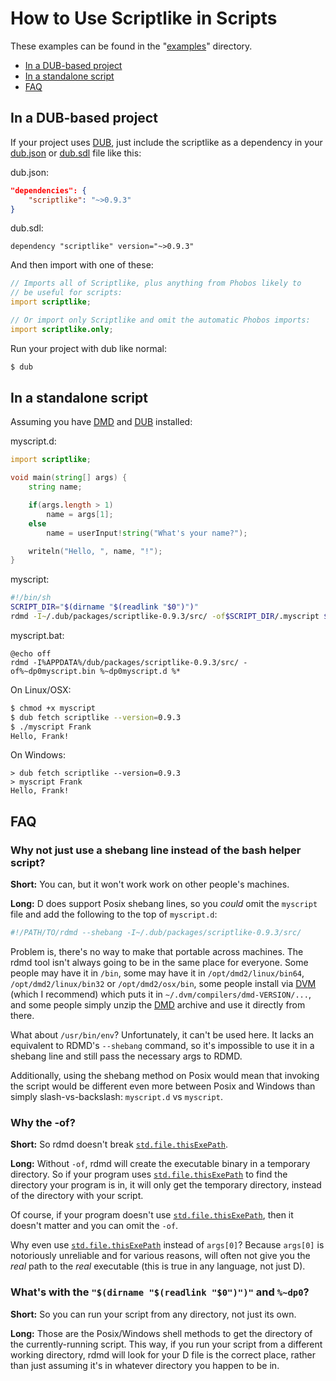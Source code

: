 How to Use Scriptlike in Scripts
================================

These examples can be found in the "[examples](https://github.com/Abscissa/scriptlike/blob/master/examples)" directory.

* [In a DUB-based project](#in-a-dub-based-project)
* [In a standalone script](#in-a-standalone-script)
* [FAQ](#faq)

In a DUB-based project
----------------------
If your project uses [DUB](http://code.dlang.org/getting_started), just include the scriptlike as a dependency in your [dub.json](http://code.dlang.org/package-format?lang=json) or [dub.sdl](http://code.dlang.org/package-format?lang=sdl) file like this:

dub.json:
```json
"dependencies": {
	"scriptlike": "~>0.9.3"
}
```

dub.sdl:
```
dependency "scriptlike" version="~>0.9.3"
```

And then import with one of these:

```d
// Imports all of Scriptlike, plus anything from Phobos likely to
// be useful for scripts:
import scriptlike;

// Or import only Scriptlike and omit the automatic Phobos imports:
import scriptlike.only;
```

Run your project with dub like normal:

```bash
$ dub
```

In a standalone script
----------------------

Assuming you have [DMD](http://dlang.org/download.html#dmd) and [DUB](http://code.dlang.org/download) installed:

myscript.d:
```d
import scriptlike;

void main(string[] args) {
	string name;

	if(args.length > 1)
		name = args[1];
	else
		name = userInput!string("What's your name?");

	writeln("Hello, ", name, "!");
}
```

myscript:
```bash
#!/bin/sh
SCRIPT_DIR="$(dirname "$(readlink "$0")")"
rdmd -I~/.dub/packages/scriptlike-0.9.3/src/ -of$SCRIPT_DIR/.myscript $SCRIPT_DIR/myscript.d "$@"
```

myscript.bat:
```batch
@echo off
rdmd -I%APPDATA%/dub/packages/scriptlike-0.9.3/src/ -of%~dp0myscript.bin %~dp0myscript.d %*
```

On Linux/OSX:
```bash
$ chmod +x myscript
$ dub fetch scriptlike --version=0.9.3
$ ./myscript Frank
Hello, Frank!
```

On Windows:
```batch
> dub fetch scriptlike --version=0.9.3
> myscript Frank
Hello, Frank!
```

FAQ
---

### Why not just use a shebang line instead of the bash helper script?

**Short:** You can, but it won't work work on other people's machines.

**Long:** D does support Posix shebang lines, so you *could* omit the `myscript` file and add the following to the top of `myscript.d`:

```bash
#!/PATH/TO/rdmd --shebang -I~/.dub/packages/scriptlike-0.9.3/src/
```

Problem is, there's no way to make that portable across machines. The rdmd tool isn't always going to be in the same place for everyone. Some people may have it in `/bin`, some may have it in `/opt/dmd2/linux/bin64`, `/opt/dmd2/linux/bin32` or `/opt/dmd2/osx/bin`, some people install via [DVM](https://github.com/jacob-carlborg/dvm) (which I recommend) which puts it in `~/.dvm/compilers/dmd-VERSION/...`, and some people simply unzip the [DMD](http://dlang.org/download.html#dmd) archive and use it directly from there.

What about `/usr/bin/env`? Unfortunately, it can't be used here. It lacks an equivalent to RDMD's `--shebang` command, so it's impossible to use it in a shebang line and still pass the necessary args to RDMD.

Additionally, using the shebang method on Posix would mean that invoking the script would be different even more between Posix and Windows than simply slash-vs-backslash: `myscript.d` vs `myscript`.

### Why the -of?

**Short:** So rdmd doesn't break [```std.file.thisExePath```](http://dlang.org/phobos/std_file.html#thisExePath).

**Long:** Without ```-of```, rdmd will create the executable binary in a temporary directory. So if your program uses [```std.file.thisExePath```](http://dlang.org/phobos/std_file.html#thisExePath) to find the directory your program is in, it will only get the temporary directory, instead of the directory with your script.

Of course, if your program doesn't use [```std.file.thisExePath```](http://dlang.org/phobos/std_file.html#thisExePath), then it doesn't matter and you can omit the ```-of```.

Why even use [```std.file.thisExePath```](http://dlang.org/phobos/std_file.html#thisExePath) instead of ```args[0]```? Because ```args[0]``` is notoriously unreliable and for various reasons, will often not give you the *real* path to the *real* executable (this is true in any language, not just D).

### What's with the ```"$(dirname "$(readlink "$0")")"``` and ```%~dp0```?

**Short:** So you can run your script from any directory, not just its own.

**Long:** Those are the Posix/Windows shell methods to get the directory of the currently-running script. This way, if you run your script from a different working directory, rdmd will look for your D file is the correct place, rather than just assuming it's in whatever directory you happen to be in.
